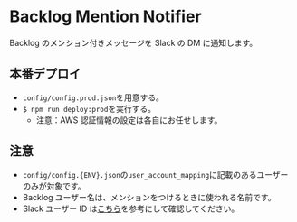 # Backlog Mention Notifier

Backlog のメンション付きメッセージを Slack の DM に通知します。

## 本番デプロイ

- `config/config.prod.json`を用意する。
- `$ npm run deploy:prod`を実行する。
    - 注意：AWS 認証情報の設定は各自にお任せします。

## 注意

- `config/config.{ENV}.json`の`user_account_mapping`に記載のあるユーザーのみが対象です。
- Backlog ユーザー名は、メンションをつけるときに使われる名前です。
- Slack ユーザー ID は[こちら](https://slack.com/intl/ja-jp/help/articles/360003827751-%E3%83%A1%E3%83%B3%E3%83%90%E3%83%BC%E3%81%AE%E3%83%97%E3%83%AD%E3%83%95%E3%82%A3%E3%83%BC%E3%83%AB%E3%81%B8%E3%81%AE%E3%83%AA%E3%83%B3%E3%82%AF%E3%82%92%E4%BD%9C%E6%88%90%E3%81%99%E3%82%8B-)を参考にして確認してください。